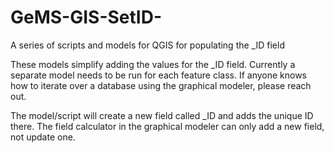 # GeMS-GIS-SetID-
A series of scripts and models for QGIS for populating the _ID field

These models simplify adding the values for the _ID field. Currently a separate model
needs to be run for each feature class. If anyone knows how to iterate over a database 
using the graphical modeler, please reach out. 

The model/script will create a new field called _ID and adds the unique ID there.
The field calculator in the graphical modeler can only add a new field, not update one.
